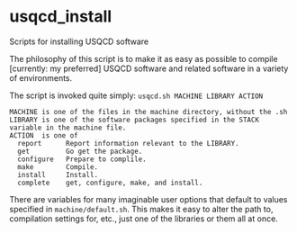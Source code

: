 # usqcd_install
Scripts for installing USQCD software

The philosophy of this script is to make it as easy as possible to compile [currently: my preferred] USQCD software and related software in a variety of environments.

The script is invoked quite simply: `usqcd.sh MACHINE LIBRARY ACTION`

```
MACHINE is one of the files in the machine directory, without the .sh
LIBRARY is one of the software packages specified in the STACK variable in the machine file.
ACTION  is one of
  report      Report information relevant to the LIBRARY.
  get         Go get the package.
  configure   Prepare to complile.
  make        Compile.
  install     Install.
  complete    get, configure, make, and install.
````

There are variables for many imaginable user options that default to values specified in `machine/default.sh`.
This makes it easy to alter the path to, compilation settings for, etc., just one of the libraries or them all at once.